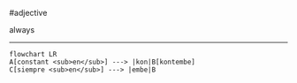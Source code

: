 #adjective  

always
***
```mermaid  
flowchart LR
A[constant <sub>en</sub>] ---> |kon|B[kontembe]
C[siempre <sub>en</sub>] ---> |embe|B
```
